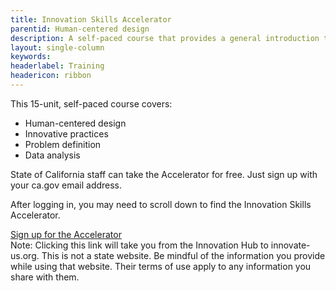 ```yaml
---
title: Innovation Skills Accelerator
parentid: Human-centered design
description: A self-paced course that provides a general introduction to innovation
layout: single-column
keywords: 
headerlabel: Training
headericon: ribbon
---
```


<p class="text-lead">This 15-unit, self-paced course covers:</p>

* Human-centered design
* Innovative practices
* Problem definition
* Data analysis

State of California staff can take the Accelerator for free. Just sign up with your ca.gov email address.

After logging in, you may need to scroll down to find the Innovation Skills Accelerator.
<div id="isa-cta">
 <a class="btn-primary featured-btn external-link" href="https://innovate-us.org/partner/calacademy?utm_source=odihub&utm_medium=web&utm_campaign=jan25launch" target="_blank"><span>Sign up for the Accelerator</span></a>

<div class="note-div">Note: Clicking this link will take you from the Innovation Hub to innovate-us.org. This is not a state website. Be mindful of the information you provide while using that website. Their terms of use apply to any information you share with them.</div>
</div>
